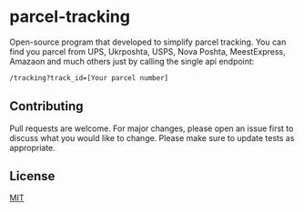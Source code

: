 # parcel-tracking

Open-source program that developed to simplify parcel tracking.
You can find you parcel from UPS, Ukrposhta, USPS, Nova Poshta, MeestExpress, Amazaon and much others just by calling
the single api endpoint:

```bash
/tracking?track_id=[Your parcel number]
```

## Contributing
Pull requests are welcome. For major changes, please open an issue first to discuss what you would like to change.
Please make sure to update tests as appropriate.

## License
[MIT](LICENSE.md)
